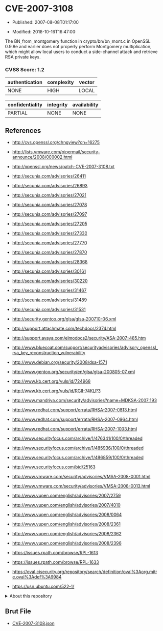 # CVE-2007-3108

- Published: 2007-08-08T01:17:00

- Modified: 2018-10-16T16:47:00

The BN_from_montgomery function in crypto/bn/bn_mont.c in OpenSSL 0.9.8e and earlier does not properly perform Montgomery multiplication, which might allow local users to conduct a side-channel attack and retrieve RSA private keys.

### CVSS Score: **1.2**

| authentication | complexity | vector |
| --- | --- | --- |
| NONE | HIGH | LOCAL |

| confidentiality | integrity | availability |
| --- | --- | --- |
| PARTIAL | NONE | NONE |

## References

* http://cvs.openssl.org/chngview?cn=16275

* http://lists.vmware.com/pipermail/security-announce/2008/000002.html

* http://openssl.org/news/patch-CVE-2007-3108.txt

* http://secunia.com/advisories/26411

* http://secunia.com/advisories/26893

* http://secunia.com/advisories/27021

* http://secunia.com/advisories/27078

* http://secunia.com/advisories/27097

* http://secunia.com/advisories/27205

* http://secunia.com/advisories/27330

* http://secunia.com/advisories/27770

* http://secunia.com/advisories/27870

* http://secunia.com/advisories/28368

* http://secunia.com/advisories/30161

* http://secunia.com/advisories/30220

* http://secunia.com/advisories/31467

* http://secunia.com/advisories/31489

* http://secunia.com/advisories/31531

* http://security.gentoo.org/glsa/glsa-200710-06.xml

* http://support.attachmate.com/techdocs/2374.html

* http://support.avaya.com/elmodocs2/security/ASA-2007-485.htm

* http://www.bluecoat.com/support/securityadvisories/advisory_openssl_rsa_key_reconstruction_vulnerability

* http://www.debian.org/security/2008/dsa-1571

* http://www.gentoo.org/security/en/glsa/glsa-200805-07.xml

* http://www.kb.cert.org/vuls/id/724968

* http://www.kb.cert.org/vuls/id/RGII-74KLP3

* http://www.mandriva.com/security/advisories?name=MDKSA-2007:193

* http://www.redhat.com/support/errata/RHSA-2007-0813.html

* http://www.redhat.com/support/errata/RHSA-2007-0964.html

* http://www.redhat.com/support/errata/RHSA-2007-1003.html

* http://www.securityfocus.com/archive/1/476341/100/0/threaded

* http://www.securityfocus.com/archive/1/485936/100/0/threaded

* http://www.securityfocus.com/archive/1/486859/100/0/threaded

* http://www.securityfocus.com/bid/25163

* http://www.vmware.com/security/advisories/VMSA-2008-0001.html

* http://www.vmware.com/security/advisories/VMSA-2008-0013.html

* http://www.vupen.com/english/advisories/2007/2759

* http://www.vupen.com/english/advisories/2007/4010

* http://www.vupen.com/english/advisories/2008/0064

* http://www.vupen.com/english/advisories/2008/2361

* http://www.vupen.com/english/advisories/2008/2362

* http://www.vupen.com/english/advisories/2008/2396

* https://issues.rpath.com/browse/RPL-1613

* https://issues.rpath.com/browse/RPL-1633

* https://oval.cisecurity.org/repository/search/definition/oval%3Aorg.mitre.oval%3Adef%3A9984

* https://usn.ubuntu.com/522-1/

<details>
<summary>About this repository</summary> 

  This repository is part of the project [Live Hack CVE](https://github.com/Live-Hack-CVE). Main website can be found [www.live-hack.org](https://www.live-hack.org) 
  
  Made by [Sn0wAlice](https://github.com/Sn0wAlice) for the people that care about security and need to have a feed of the latest CVEs. Hope you enjoy it, don't forget to star the repo and follow me on [Twitter](https://twitter.com/Sn0wAlice) and [Github](https://github.com/Sn0wAlice). And that is my [personnal website](https://www.alice-snow.me/)

  - [Home Page](https://github.com/Live-Hack-CVE)
  - [Framework](https://github.com/Live-Hack-CVE/cve-framework)
  - [CVE database](https://github.com/Live-Hack-CVE/full_database)
  - [Changelog](https://github.com/Live-Hack-CVE/Changelog)
</details>

## Brut File

* [CVE-2007-3108.json](https://raw.githubusercontent.com/Live-Hack-CVE/full_database/main/cves/2007/CVE-2007-3108.json)

